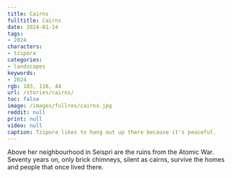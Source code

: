 ```yaml
---
title: Cairns
fulltitle: Cairns
date: 2024-01-14
tags:
- 2024
characters:
- tzipora
categories:
- landscapes
keywords:
- 2024
rgb: 103, 116, 44
url: /stories/cairns/
toc: false
image: /images/fullres/cairns.jpg
reddit: null
print: null
video: null
caption: Tzipora likes to hang out up there because it's peaceful.
---
```

Above her neighbourhood in Seispri are the ruins from the Atomic War. Seventy years on, only brick chimneys, silent as cairns, survive the homes and people that once lived there.